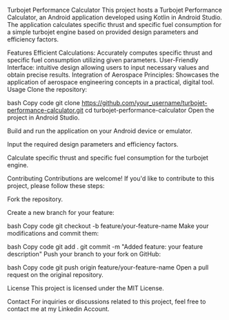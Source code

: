 Turbojet Performance Calculator
This project hosts a Turbojet Performance Calculator, an Android application developed using Kotlin in Android Studio. The application calculates specific thrust and specific fuel consumption for a simple turbojet engine based on provided design parameters and efficiency factors.

Features
Efficient Calculations: Accurately computes specific thrust and specific fuel consumption utilizing given parameters.
User-Friendly Interface: intuitive design allowing users to input necessary values and obtain precise results.
Integration of Aerospace Principles: Showcases the application of aerospace engineering concepts in a practical, digital tool.
Usage
Clone the repository:

bash
Copy code
git clone https://github.com/your_username/turbojet-performance-calculator.git
cd turbojet-performance-calculator
Open the project in Android Studio.

Build and run the application on your Android device or emulator.

Input the required design parameters and efficiency factors.

Calculate specific thrust and specific fuel consumption for the turbojet engine.

Contributing
Contributions are welcome! If you'd like to contribute to this project, please follow these steps:

Fork the repository.

Create a new branch for your feature:

bash
Copy code
git checkout -b feature/your-feature-name
Make your modifications and commit them:

bash
Copy code
git add .
git commit -m "Added feature: your feature description"
Push your branch to your fork on GitHub:

bash
Copy code
git push origin feature/your-feature-name
Open a pull request on the original repository.

License
This project is licensed under the MIT License.

Contact
For inquiries or discussions related to this project, feel free to contact me at my Linkedin Account.
